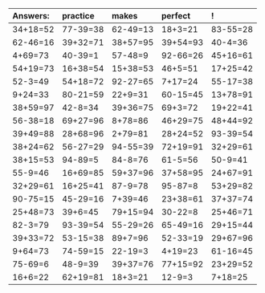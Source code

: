| Answers: | practice | makes | perfect | ! |
| :--- | :--- | :--- | :--- | :--- |
| 34+18=52 | 77-39=38 | 62-49=13 | 18+3=21 | 83-55=28 | 
| 62-46=16 | 39+32=71 | 38+57=95 | 39+54=93 | 40-4=36 | 
| 4+69=73 | 40-39=1 | 57-48=9 | 92-66=26 | 45+16=61 | 
| 54+19=73 | 16+38=54 | 15+38=53 | 46+5=51 | 17+25=42 | 
| 52-3=49 | 54+18=72 | 92-27=65 | 7+17=24 | 55-17=38 | 
| 9+24=33 | 80-21=59 | 22+9=31 | 60-15=45 | 13+78=91 | 
| 38+59=97 | 42-8=34 | 39+36=75 | 69+3=72 | 19+22=41 | 
| 56-38=18 | 69+27=96 | 8+78=86 | 46+29=75 | 48+44=92 | 
| 39+49=88 | 28+68=96 | 2+79=81 | 28+24=52 | 93-39=54 | 
| 38+24=62 | 56-27=29 | 94-55=39 | 72+19=91 | 32+29=61 | 
| 38+15=53 | 94-89=5 | 84-8=76 | 61-5=56 | 50-9=41 | 
| 55-9=46 | 16+69=85 | 59+37=96 | 37+58=95 | 24+67=91 | 
| 32+29=61 | 16+25=41 | 87-9=78 | 95-87=8 | 53+29=82 | 
| 90-75=15 | 45-29=16 | 7+39=46 | 23+38=61 | 37+37=74 | 
| 25+48=73 | 39+6=45 | 79+15=94 | 30-22=8 | 25+46=71 | 
| 82-3=79 | 93-39=54 | 55-29=26 | 65-49=16 | 29+15=44 | 
| 39+33=72 | 53-15=38 | 89+7=96 | 52-33=19 | 29+67=96 | 
| 9+64=73 | 74-59=15 | 22-19=3 | 4+19=23 | 61-16=45 | 
| 75-69=6 | 48-9=39 | 39+37=76 | 77+15=92 | 23+29=52 | 
| 16+6=22 | 62+19=81 | 18+3=21 | 12-9=3 | 7+18=25 | 
